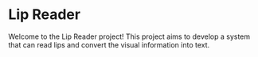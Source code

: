 # Lip Reader

Welcome to the Lip Reader project! This project aims to develop a system that can read lips and convert the visual information into text.